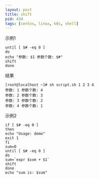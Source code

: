 ```yaml
---
layout: post
title: shift
pid: 434
tags: [centos, linux, k8s, shell]
---
```


示例1

```shell
until [ $# -eq 0 ]
do
echo "参数: $1 参数个数: $#"
shift
done
```

结果

```shell
[root@localhost ~]# sh script.sh 1 2 3 4
参数: 1 参数个数: 4
参数: 2 参数个数: 3
参数: 3 参数个数: 2
参数: 4 参数个数: 1
```

示例2

```shell
if [ $# -eq 0 ]
then
echo "Usage: demo"
exit 1
fi
sum=0
until [ $# -eq 0 ]
do
sum=`expr $sum + $1`
shift
done
echo "sum is: $sum"
```